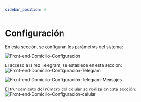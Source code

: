 ```yaml
---
sidebar_position: 6
---
```


# Configuración

En esta sección, se configuran los parámetros del sistema:    
    
![Front-end-Domicilio-Configuración](/img/Domicilio-Frontend-Logs-Domicilio-Configuración.png)  

El acceso a la red Telegram, se establece en esta sección:  
![Front-end-Domicilio-Configuración-Telegram](/img/Domicilio-Frontend-Logs-Domicilio-Configuración-bot-Telegram.png)  


![Front-end-Domicilio-Configuración-Telegram-Mensajes](/img/Domicilio-Configuración-Grupo-Telegram-Mensajes.jpg)

El truncamiento del número del celular se realiza en esta sección:  
![Front-end-Domicilio-Configuración-celular](/img/Domicilio-Frontend-Logs-Domicilio-Configuración-truncar-celular.png)